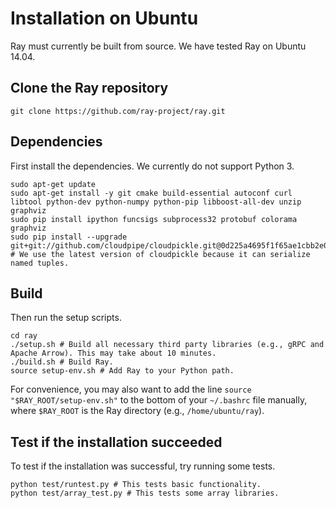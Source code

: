 # Installation on Ubuntu

Ray must currently be built from source. We have tested Ray on Ubuntu 14.04.

## Clone the Ray repository

```
git clone https://github.com/ray-project/ray.git
```

## Dependencies

First install the dependencies. We currently do not support Python 3.

```
sudo apt-get update
sudo apt-get install -y git cmake build-essential autoconf curl libtool python-dev python-numpy python-pip libboost-all-dev unzip graphviz
sudo pip install ipython funcsigs subprocess32 protobuf colorama graphviz
sudo pip install --upgrade git+git://github.com/cloudpipe/cloudpickle.git@0d225a4695f1f65ae1cbb2e0bbc145e10167cce4  # We use the latest version of cloudpickle because it can serialize named tuples.
```

## Build

Then run the setup scripts.

```
cd ray
./setup.sh # Build all necessary third party libraries (e.g., gRPC and Apache Arrow). This may take about 10 minutes.
./build.sh # Build Ray.
source setup-env.sh # Add Ray to your Python path.
```

For convenience, you may also want to add the line `source
"$RAY_ROOT/setup-env.sh"` to the bottom of your `~/.bashrc` file manually, where
`$RAY_ROOT` is the Ray directory (e.g., `/home/ubuntu/ray`).

## Test if the installation succeeded

To test if the installation was successful, try running some tests.

```
python test/runtest.py # This tests basic functionality.
python test/array_test.py # This tests some array libraries.
```
